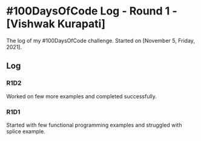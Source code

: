 # #100DaysOfCode Log - Round 1 - [Vishwak Kurapati]

The log of my #100DaysOfCode challenge. Started on [November 5, Friday, 2021].

## Log

### R1D2
Worked on few more examples and completed successfully.

### R1D1 
Started with few functional programming examples and struggled with splice example.

